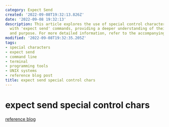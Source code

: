 ```yaml
---
category: Expect Send
created: '2022-09-08T19:32:13.826Z'
date: '2022-09-08 19:32:13'
description: This article explores the use of special control characters in conjunction
  with 'expect send' commands, providing a deeper understanding of their functionality
  and purpose. For more detailed information, refer to the accompanying blog post.
modified: '2022-09-08T19:32:35.205Z'
tags:
- special characters
- expect send
- command line
- terminal
- programming tools
- UNIX systems
- reference blog post
title: expect send special control chars
---
```


# expect send special control chars

[reference blog](https://blog.csdn.net/weixin_34114823/article/details/91765887?spm=1001.2101.3001.6650.4&utm_medium=distribute.pc_relevant.none-task-blog-2%7Edefault%7ECTRLIST%7ERate-4-91765887-blog-49175707.pc_relevant_multi_platform_whitelistv5&depth_1-utm_source=distribute.pc_relevant.none-task-blog-2%7Edefault%7ECTRLIST%7ERate-4-91765887-blog-49175707.pc_relevant_multi_platform_whitelistv5&utm_relevant_index=9)
